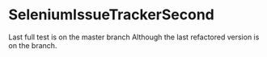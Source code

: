 # SeleniumIssueTrackerSecond

Last full test is on the master branch
Although the last refactored version is on the branch.

